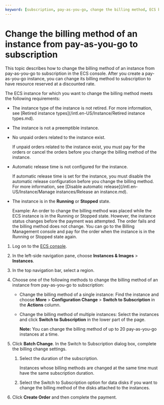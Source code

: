 ```yaml
---
keyword: [subscription, pay-as-you-go, change the billing method, ECS billing]
---
```


# Change the billing method of an instance from pay-as-you-go to subscription

This topic describes how to change the billing method of an instance from pay-as-you-go to subscription in the ECS console. After you create a pay-as-you-go instance, you can change its billing method to subscription to have resource reserved at a discounted rate.

The ECS instance for which you want to change the billing method meets the following requirements:

-   The instance type of the instance is not retired. For more information, see [Retired instance types](/intl.en-US/Instance/Retired instance types.md).
-   The instance is not a preemptible instance.
-   No unpaid orders related to the instance exist.

    If unpaid orders related to the instance exist, you must pay for the orders or cancel the orders before you change the billing method of the instance.

-   Automatic release time is not configured for the instance.

    If automatic release time is set for the instance, you must disable the automatic release configuration before you change the billing method. For more information, see [Disable automatic release](/intl.en-US/Instance/Manage instances/Release an instance.md).

-   The instance is in the **Running** or **Stopped** state.

    Example: An order to change the billing method was placed while the ECS instance is in the Running or Stopped state. However, the instance status changes before the payment was attempted. The order fails and the billing method does not change. You can go to the Billing Management console and pay for the order when the instance is in the Running or Stopped state again.


1.  Log on to the [ECS console](https://ecs.console.aliyun.com).

2.  In the left-side navigation pane, choose **Instances & Images** \> **Instances**.

3.  In the top navigation bar, select a region.

4.  Choose one of the following methods to change the billing method of an instance from pay-as-you-go to subscription:

    -   Change the billing method of a single instance: Find the instance and choose **More** \> **Configuration Change** \> **Switch to Subscription** in the **Actions** column.
    -   Change the billing method of multiple instances: Select the instances and click **Switch to Subscription** in the lower part of the page.

        **Note:** You can change the billing method of up to 20 pay-as-you-go instances at a time.

5.  Click **Batch Change**. In the Switch to Subscription dialog box, complete the billing change settings.

    1.  Select the duration of the subscription.

        Instances whose billing methods are changed at the same time must have the same subscription duration.

    2.  Select the Switch to Subscription option for data disks if you want to change the billing method of the disks attached to the instances.

6.  Click **Create Order** and then complete the payment.


